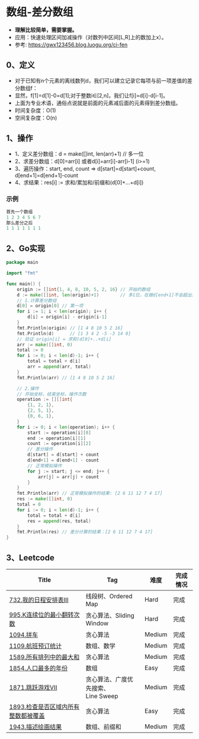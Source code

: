 # 数组-差分数组
- **理解比较简单，需要掌握。**
- 应用：快速处理区间加减操作（对数列中区间[L,R]上的数加上x）。
- 参考: https://gwx123456.blog.luogu.org/ci-fen

## 0、定义

- 对于已知有n个元素的离线数列d，我们可以建立记录它每项与前一项差值的差分数组f：
- 显然，f[1]=d[1]-0=d[1];对于整数i∈[2,n]，我们让f[i]=d[i]-d[i-1]。
- 上面为专业术语，通俗点说就是前面的元素减后面的元素得到差分数组。
- 时间复杂度：O(1)
- 空间复杂度：O(n)

## 1、操作

- 1、定义差分数组：d = make([]int, len(arr)+1) // 多一位
- 2、求差分数组：d[0]=arr[i] 或者d[i]=arr[i]-arr[i-1] (i>=1)  
- 3、遍历操作：start, end, count => d[start]=d[start]+count, d[end+1]=d[end+1]-count
- 4、求结果：res[i] := 求和/累加和/前缀和(d[0]+...+d[i])

### 示例

```go
首先一个数组 
1 2 3 4 5 6 7 
那么差分之后 
1 1 1 1 1 1 1
```

## 2、Go实现
```go
package main

import "fmt"

func main() {
	origin := []int{1, 4, 8, 10, 5, 2, 16} // 开始的数组
	d := make([]int, len(origin)+1)        // 多1位，在做d[end+1]不会超出范围
	// 1.计算差分数组
	d[0] = origin[0] // 第一项
	for i := 1; i < len(origin); i++ {
		d[i] = origin[i] - origin[i-1]
	}
	fmt.Println(origin) // [1 4 8 10 5 2 16]
	fmt.Println(d)      // [1 3 4 2 -5 -3 14 0]
	// 验证 origin[i] = 求和(d[0]+..+d[i]
	arr := make([]int, 0)
	total := 0
	for i := 0; i < len(d)-1; i++ {
		total = total + d[i]
		arr = append(arr, total)
	}
	fmt.Println(arr) // [1 4 8 10 5 2 16]

	// 2.操作
	// 开始坐标，结束坐标，操作次数
	operation := [][]int{
		{1, 2, 1},
		{2, 5, 1},
		{0, 6, 1},
	}
	for i := 0; i < len(operation); i++ {
		start := operation[i][0]
		end := operation[i][1]
		count := operation[i][2]
		// 差分操作
		d[start] = d[start] + count
		d[end+1] = d[end+1] - count
		// 正常模拟操作
		for j := start; j <= end; j++ {
			arr[j] = arr[j] + count
		}
	}
	fmt.Println(arr) // 正常模拟操作的结果: [2 6 11 12 7 4 17]
	res := make([]int, 0)
	total = 0
	for i := 0; i < len(d)-1; i++ {
		total = total + d[i]
		res = append(res, total)
	}
	fmt.Println(res) // 差分计算的结果：[2 6 11 12 7 4 17]
}
```
## 3、Leetcode

| Title                                                        | Tag                                      | 难度   | 完成情况 |
| ------------------------------------------------------------ | ---------------------------------------- | ------ | -------- |
| [732.我的日程安排表III](https://leetcode-cn.com/problems/my-calendar-iii/) | 线段树、Ordered Map                      | Hard   | 完成     |
| [995.K连续位的最小翻转次数](https://leetcode-cn.com/problems/minimum-number-of-k-consecutive-bit-flips/) | 贪心算法、Sliding Window                 | Hard   | 完成     |
| [1094.拼车](https://leetcode-cn.com/problems/car-pooling/)   | 贪心算法                                 | Medium | 完成     |
| [1109.航班预订统计](https://leetcode-cn.com/problems/corporate-flight-bookings/) | 数组、数学                               | Medium | 完成     |
| [1589.所有排列中的最大和](https://leetcode-cn.com/problems/maximum-sum-obtained-of-any-permutation/) | 贪心算法                                 | Medium | 完成     |
| [1854.人口最多的年份](https://leetcode-cn.com/problems/maximum-population-year/) | 数组                                     | Easy   | 完成     |
| [1871.跳跃游戏VII](https://leetcode-cn.com/problems/jump-game-vii/) | 贪心算法、广度优先搜索、<br />Line Sweep | Medium | 完成     |
| [1893.检查是否区域内所有整数都被覆盖](https://leetcode-cn.com/problems/check-if-all-the-integers-in-a-range-are-covered/) | 贪心算法                                 | Easy   | 完成     |
| [1943.描述绘画结果](https://leetcode-cn.com/problems/describe-the-painting/) | 数组、前缀和                             | Medium | 完成     |


